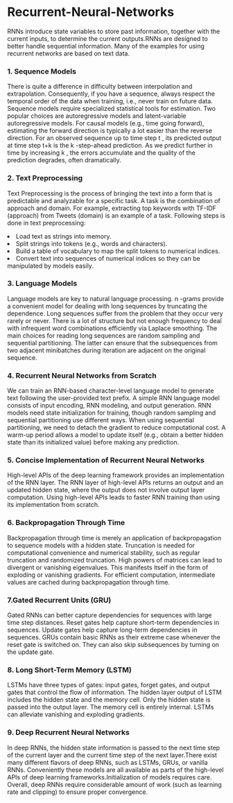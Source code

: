 # Recurrent-Neural-Networks <br>
RNNs introduce state variables to store past information, together with the current inputs, to determine the current outputs.RNNs are designed to better handle sequential information. Many of the examples for using recurrent networks are based on text data.

### 1. Sequence Models <br>
There is quite a difference in difficulty between interpolation and extrapolation. Consequently, if you have a sequence, always respect the temporal order of the data when training, i.e., never train on future data. Sequence models require specialized statistical tools for estimation. Two popular choices are autoregressive models and latent-variable autoregressive models. For causal models (e.g., time going forward), estimating the forward direction is typically a lot easier than the reverse direction. For an observed sequence up to time step  t , its predicted output at time step  t+k  is the  k -step-ahead prediction. As we predict further in time by increasing  k , the errors accumulate and the quality of the prediction degrades, often dramatically.

### 2. Text Preprocessing <br>
Text Preprocessing is the process of bringing the text into a form that is predictable and analyzable for a specific task. A task is the combination of approach and domain. For example, extracting top keywords with TF-IDF (approach) from Tweets (domain) is an example of a task. Following steps is done in text preprocessing: <br>

<li>Load text as strings into memory.

<li>Split strings into tokens (e.g., words and characters).

<li>Build a table of vocabulary to map the split tokens to numerical indices.

<li>Convert text into sequences of numerical indices so they can be manipulated by models easily.
  
 ### 3. Language Models <br>
Language models are key to natural language processing. n -grams provide a convenient model for dealing with long sequences by truncating the dependence. Long sequences suffer from the problem that they occur very rarely or never. There is a lot of structure but not enough frequency to deal with infrequent word combinations efficiently via Laplace smoothing. The main choices for reading long sequences are random sampling and sequential partitioning. The latter can ensure that the subsequences from two adjacent minibatches during iteration are adjacent on the original sequence.

### 4. Recurrent Neural Networks from Scratch <br>
We can train an RNN-based character-level language model to generate text following the user-provided text prefix. A simple RNN language model consists of input encoding, RNN modeling, and output generation. RNN models need state initialization for training, though random sampling and sequential partitioning use different ways. When using sequential partitioning, we need to detach the gradient to reduce computational cost. A warm-up period allows a model to update itself (e.g., obtain a better hidden state than its initialized value) before making any prediction.

### 5.  Concise Implementation of Recurrent Neural Networks <br>
 High-level APIs of the deep learning framework provides an implementation of the RNN layer. The RNN layer of high-level APIs returns an output and an updated hidden state, where the output does not involve output layer computation. Using high-level APIs leads to faster RNN training than using its implementation from scratch.
 
### 6. Backpropagation Through Time <br>
Backpropagation through time is merely an application of backpropagation to sequence models with a hidden state. Truncation is needed for computational convenience and numerical stability, such as regular truncation and randomized truncation. High powers of matrices can lead to divergent or vanishing eigenvalues. This manifests itself in the form of exploding or vanishing gradients. For efficient computation, intermediate values are cached during backpropagation through time.
  
### 7.Gated Recurrent Units (GRU) <br>
Gated RNNs can better capture dependencies for sequences with large time step distances. Reset gates help capture short-term dependencies in sequences. Update gates help capture long-term dependencies in sequences. GRUs contain basic RNNs as their extreme case whenever the reset gate is switched on. They can also skip subsequences by turning on the update gate.
  
### 8. Long Short-Term Memory (LSTM) <br>
LSTMs have three types of gates: input gates, forget gates, and output gates that control the flow of information. The hidden layer output of LSTM includes the hidden state and the memory cell. Only the hidden state is passed into the output layer. The memory cell is entirely internal. LSTMs can alleviate vanishing and exploding gradients.
  
### 9. Deep Recurrent Neural Networks <br>
  In deep RNNs, the hidden state information is passed to the next time step of the current layer and the current time step of the next layer.There exist many different flavors of deep RNNs, such as LSTMs, GRUs, or vanilla RNNs. Conveniently these models are all available as parts of the high-level APIs of deep learning frameworks.Initialization of models requires care. Overall, deep RNNs require considerable amount of work (such as learning rate and clipping) to ensure proper convergence.
                                                               

